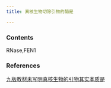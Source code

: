 ```yaml
---
title: 真核生物切除引物的酶是

--- 
```


### Contents
RNase,FEN1

### References
[九版教材未写明真核生物的引物其实本质是](/九版教材未写明真核生物的引物其实本质是)

